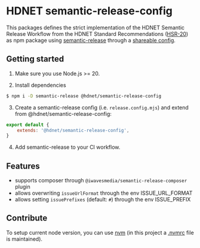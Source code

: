 # HDNET semantic-release-config

This packages defines the strict implementation of the HDNET Semantic Release Workflow
from the HDNET Standard Recommendations
([HSR-20](https://hdgroup.atlassian.net/wiki/spaces/OPS/pages/182386689/HSR-20+Releaseworkflow+mit+semantic-release))
as npm package
using [semantic-release](https://github.com/semantic-release/semantic-release)
through a
[shareable config](https://github.com/semantic-release/semantic-release/blob/master/docs/usage/shareable-configurations.md).

## Getting started

1. Make sure you use Node.js >= 20.

2. Install dependencies
```bash
$ npm i -D semantic-release @hdnet/semantic-release-config
```

3. Create a semantic-release config (i.e. `release.config.mjs`) and extend from @hdnet/semantic-release-config:
```javascript
export default {
    extends: '@hdnet/semantic-release-config',
}
```

4. Add semantic-release to your CI workflow.


## Features

* supports composer through `@iwavesmedia/semantic-release-composer` plugin
* allows overwriting `issueUrlFormat` through the env ISSUE_URL_FORMAT
* allows setting `issuePrefixes` (default: `#`) through the env ISSUE_PREFIX


## Contribute

To setup current node version, you can use [nvm](https://github.com/nvm-sh/nvm)
(in this project a [.nvmrc](./.nvmrc) file is maintained).
